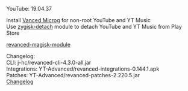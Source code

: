 YouTube: 19.04.37  

Install [Vanced Microg](https://github.com/TeamVanced/VancedMicroG/releases) for non-root YouTube and YT Music  
Use [zygisk-detach](https://github.com/j-hc/zygisk-detach) module to detach YouTube and YT Music from Play Store  

[revanced-magisk-module](https://github.com/j-hc/revanced-magisk-module)  

Changelog:  
CLI: j-hc/revanced-cli-4.3.0-all.jar  
Integrations: YT-Advanced/revanced-integrations-0.144.1.apk  
Patches: YT-Advanced/revanced-patches-2.220.5.jar  
[Changelog](https://github.com/YT-Advanced/ReX-patches/releases/tag/v2.220.5)  
